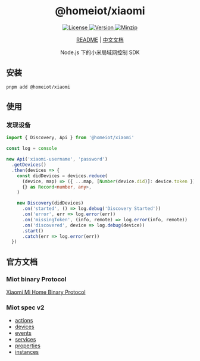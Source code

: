 <h1 align="center">@homeiot/xiaomi</h1>

<p align="center">
  <a href="https://github.com/qq15725/homeiot/blob/master/LICENSE" class="mr-3">
    <img src="https://img.shields.io/npm/l/homeiot.svg" alt="License">
  </a>
  <a href="https://www.npmjs.com/package/@homeiot/xiaomi">
    <img src="https://img.shields.io/npm/v/@homeiot/xiaomi.svg" alt="Version">
  </a>
  <a href="https://cdn.jsdelivr.net/npm/@homeiot/xiaomi/dist/index.js">
    <img src="https://img.shields.io/bundlephobia/minzip/@homeiot/xiaomi" alt="Minzip">
  </a>
</p>

<p align="center"><a href="README.md">README</a> | <a href="README_zh.md">中文文档</a></p>

<p align="center">Node.js 下的小米局域网控制 SDK</p>

## 安装

```shell
pnpm add @homeiot/xiaomi
```

## 使用

### 发现设备

```ts
import { Discovery, Api } from '@homeiot/xiaomi'

const log = console

new Api('xiaomi-username', 'password')
  .getDevices()
  .then(devices => {
    const didDevices = devices.reduce(
      (device, map) => ({ ...map, [Number(device.did)]: device.token }),
      {} as Record<number, any>,
    )

    new Discovery(didDevices)
      .on('started', () => log.debug('Discovery Started'))
      .on('error', err => log.error(err))
      .on('missingToken', (info, remote) => log.error(info, remote))
      .on('discovered', device => log.debug(device))
      .start()
      .catch(err => log.error(err))
  })
```

## 官方文档

### Miot binary Protocol

[Xiaomi Mi Home Binary Protocol](https://github.com/OpenMiHome/mihome-binary-protocol/blob/master/doc/PROTOCOL.md)

### Miot spec v2

- [actions](http://miot-spec.org/miot-spec-v2/spec/actions)
- [devices](http://miot-spec.org/miot-spec-v2/spec/devices)
- [events](http://miot-spec.org/miot-spec-v2/spec/events)
- [services](http://miot-spec.org/miot-spec-v2/spec/services)
- [properties](http://miot-spec.org/miot-spec-v2/spec/properties)
- [instances](http://miot-spec.org/miot-spec-v2/instances?status=all)
